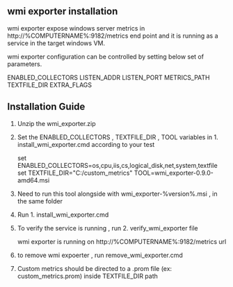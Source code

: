 ## wmi exporter installation

wmi exporter expose windows server metrics in http://%COMPUTERNAME%:9182/metrics end point and it is running as a service in the target windows VM.

wmi exporter configuration can be controlled by setting below set of parameters.

ENABLED_COLLECTORS
LISTEN_ADDR
LISTEN_PORT
METRICS_PATH
TEXTFILE_DIR
EXTRA_FLAGS

## Installation Guide

1. Unzip the wmi_exporter.zip 
2. Set the ENABLED_COLLECTORS , TEXTFILE_DIR , TOOL variables in 1. install_wmi_exporter.cmd according to your test

    set ENABLED_COLLECTORS=os,cpu,iis,cs,logical_disk,net,system,textfile
    set TEXTFILE_DIR="C:/custom_metrics"
    TOOL=wmi_exporter-0.9.0-amd64.msi

3. Need to run this tool alongside with wmi_exporter-%version%.msi , in the same folder
4. Run 1. install_wmi_exporter.cmd
5. To verify the service is running , run 2. verify_wmi_exporter file

    wmi exporter is running on http://%COMPUTERNAME%:9182/metrics url

6. to remove wmi expoerter , run remove_wmi_exporter.cmd
7. Custom metrics should be directed to a .prom file (ex: custom_metrics.prom) inside TEXTFILE_DIR path



